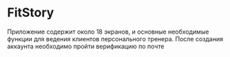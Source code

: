 # FitStory
Приложение содержит около 18 экранов, и основные необходимые функции для ведения клиентов персонального тренера. 
После создания аккаунта необходимо пройти верификацию по почте
 
